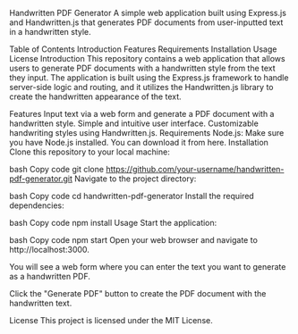 Handwritten PDF Generator
A simple web application built using Express.js and Handwritten.js that generates PDF documents from user-inputted text in a handwritten style.

Table of Contents
Introduction
Features
Requirements
Installation
Usage
License
Introduction
This repository contains a web application that allows users to generate PDF documents with a handwritten style from the text they input. The application is built using the Express.js framework to handle server-side logic and routing, and it utilizes the Handwritten.js library to create the handwritten appearance of the text.

Features
Input text via a web form and generate a PDF document with a handwritten style.
Simple and intuitive user interface.
Customizable handwriting styles using Handwritten.js.
Requirements
Node.js: Make sure you have Node.js installed. You can download it from here.
Installation
Clone this repository to your local machine:

bash
Copy code
git clone https://github.com/your-username/handwritten-pdf-generator.git
Navigate to the project directory:

bash
Copy code
cd handwritten-pdf-generator
Install the required dependencies:

bash
Copy code
npm install
Usage
Start the application:

bash
Copy code
npm start
Open your web browser and navigate to http://localhost:3000.

You will see a web form where you can enter the text you want to generate as a handwritten PDF.

Click the "Generate PDF" button to create the PDF document with the handwritten text.

License
This project is licensed under the MIT License.

